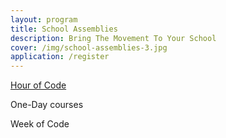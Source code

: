 ```yaml
---
layout: program
title: School Assemblies
description: Bring The Movement To Your School
cover: /img/school-assemblies-3.jpg
application: /register
---
```


[Hour of Code](/hourofcode/)

One-Day courses

Week of Code

